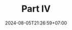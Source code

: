 ---
weight: 3600
title: "Part IV"
description: "Chapters of Part IV"
icon: "Book"
date: "2024-08-05T21:26:59+07:00"
lastmod: "2024-08-05T21:26:59+07:00"
draft: falseeee
toc: true
---